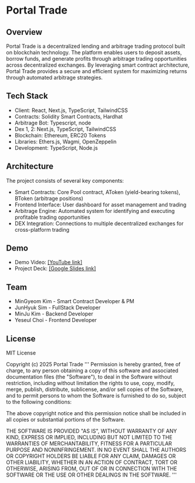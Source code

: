 # Portal Trade

## Overview
Portal Trade is a decentralized lending and arbitrage trading protocol built on blockchain technology. The platform enables users to deposit assets, borrow funds, and generate profits through arbitrage trading opportunities across decentralized exchanges. By leveraging smart contract architecture, Portal Trade provides a secure and efficient system for maximizing returns through automated arbitrage strategies.

## Tech Stack
- Client: React, Next.js, TypeScript, TailwindCSS
- Contracts: Solidity Smart Contracts, Hardhat
- Arbitrage Bot: Typescript, node
- Dex 1, 2: Next.js, TypeScript, TailwindCSS
- Blockchain: Ethereum, ERC20 Tokens
- Libraries: Ethers.js, Wagmi, OpenZeppelin
- Development: TypeScript, Node.js

## Architecture
The project consists of several key components:
- Smart Contracts: Core Pool contract, AToken (yield-bearing tokens), BToken (arbitrage positions)
- Frontend Interface: User dashboard for asset management and trading
- Arbitrage Engine: Automated system for identifying and executing profitable trading opportunities
- DEX Integration: Connections to multiple decentralized exchanges for cross-platform trading

## Demo
- Demo Video: [[YouTube link]](https://www.youtube.com/watch?v=ooxifScF9Zc)
- Project Deck: [[Google Slides link]](https://drive.google.com/file/d/1igcPUUDUXbiZHws3NbrTPpWyU7SIxC_1/view?usp=sharing)

## Team
- MinGyeom Kim - Smart Contract Developer & PM
- JunHyuk Sim - FullStack Developer
- MinJu Kim - Backend Developer
- Yeseul Choi - Frontend Developer

## License
MIT License

Copyright (c) 2025 Portal Trade
'''
Permission is hereby granted, free of charge, to any person obtaining a copy
of this software and associated documentation files (the "Software"), to deal
in the Software without restriction, including without limitation the rights
to use, copy, modify, merge, publish, distribute, sublicense, and/or sell
copies of the Software, and to permit persons to whom the Software is
furnished to do so, subject to the following conditions:

The above copyright notice and this permission notice shall be included in all
copies or substantial portions of the Software.

THE SOFTWARE IS PROVIDED "AS IS", WITHOUT WARRANTY OF ANY KIND, EXPRESS OR
IMPLIED, INCLUDING BUT NOT LIMITED TO THE WARRANTIES OF MERCHANTABILITY,
FITNESS FOR A PARTICULAR PURPOSE AND NONINFRINGEMENT. IN NO EVENT SHALL THE
AUTHORS OR COPYRIGHT HOLDERS BE LIABLE FOR ANY CLAIM, DAMAGES OR OTHER
LIABILITY, WHETHER IN AN ACTION OF CONTRACT, TORT OR OTHERWISE, ARISING FROM,
OUT OF OR IN CONNECTION WITH THE SOFTWARE OR THE USE OR OTHER DEALINGS IN THE
SOFTWARE.
'''
